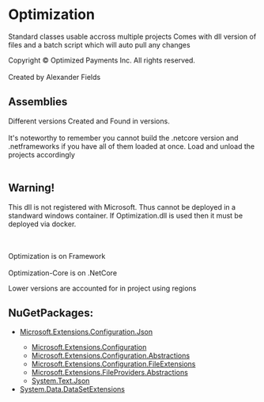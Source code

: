 # Optimization
 Standard classes usable accross multiple projects
 Comes with dll version of files and a batch script which will auto pull any changes
 
Copyright © Optimized Payments Inc. All rights reserved. <br></br>
Created by Alexander Fields 

<h2>
	Assemblies
</h2>
Different versions Created and Found in versions.<br></br>
It's noteworthy to remember you cannot build the .netcore version and .netframeworks if you have all of them loaded at once. Load and unload the projects accordingly
<br></br>
<h2>Warning!</h2>
This dll is not registered with Microsoft. Thus cannot be deployed in a standward windows container. If Optimization.dll is used then it must be deployed via docker.

<br></br>Optimization is on Framework 
<br></br>Optimization-Core is on .NetCore

Lower versions are accounted for in project using regions
<h2>
	NuGetPackages:
</h2>
<ul>
	<li><a href="https://www.nuget.org/packages/Microsoft.Extensions.Configuration.Json/7.0.0">Microsoft.Extensions.Configuration.Json</a></li>
		<ul>
				<li><a href="https://www.nuget.org/packages/Microsoft.Extensions.Configuration/7.0.0">Microsoft.Extensions.Configuration</a></li>
				<li><a href="https://www.nuget.org/packages/Microsoft.Extensions.Configuration.Abstractions/7.0.0">Microsoft.Extensions.Configuration.Abstractions</a></li>
				<li><a href="https://www.nuget.org/packages/Microsoft.Extensions.Configuration.FileExtensions/7.0.0">Microsoft.Extensions.Configuration.FileExtensions</a></li>
				<li><a href="https://www.nuget.org/packages/Microsoft.Extensions.FileProviders.Abstractions/7.0.0">Microsoft.Extensions.FileProviders.Abstractions</a></li>
				<li><a href="https://www.nuget.org/packages/System.Text.Json/7.0.0">System.Text.Json</a></li>
		</ul>
	<li><a href="https://www.nuget.org/packages/System.Data.DataSetExtensions/4.5.0">System.Data.DataSetExtensions
</ul>